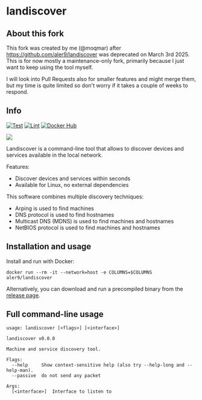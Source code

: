 
# landiscover

## About this fork

This fork was created by me (@moqmar) after <https://github.com/aler9/landiscover> was deprecated on March 3rd 2025. This is for now mostly a maintenance-only fork, primarily because I just want to keep using the tool myself.

I will look into Pull Requests also for smaller features and might merge them, but my time is quite limited so don't worry if it takes a couple of weeks to respond.

## Info

[![Test](https://github.com/aler9/landiscover/workflows/test/badge.svg)](https://github.com/aler9/landiscover/actions?query=workflow:test)
[![Lint](https://github.com/aler9/landiscover/workflows/lint/badge.svg)](https://github.com/aler9/landiscover/actions?query=workflow:lint)
[![Docker Hub](https://img.shields.io/badge/docker-aler9%2Flandiscover-blue)](https://hub.docker.com/r/aler9/landiscover)

![](README.gif)

Landiscover is a command-line tool that allows to discover devices and services available in the local network.

Features:
* Discover devices and services within seconds
* Available for Linux, no external dependencies

This software combines multiple discovery techniques:
* Arping is used to find machines
* DNS protocol is used to find hostnames
* Multicast DNS (MDNS) is used to find machines and hostnames
* NetBIOS protocol is used to find machines and hostnames

## Installation and usage

Install and run with Docker:
```
docker run --rm -it --network=host -e COLUMNS=$COLUMNS aler9/landiscover
```

Alternatively, you can download and run a precompiled binary from the [release page](https://github.com/aler9/landiscover/releases).

## Full command-line usage

```
usage: landiscover [<flags>] [<interface>]

landiscover v0.0.0

Machine and service discovery tool.

Flags:
  --help     Show context-sensitive help (also try --help-long and --help-man).
  --passive  do not send any packet

Args:
  [<interface>]  Interface to listen to

```
